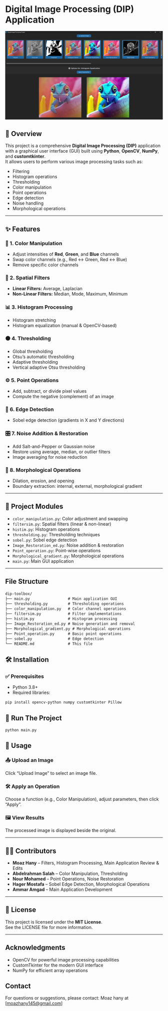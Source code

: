 # Digital Image Processing (DIP) Application

![DIP Toolbox Screenshot](https://github.com/m-o-a-z-e/Digital-Image-processing/blob/main/Screenshot%20(93).png)

## 📌 Overview

This project is a comprehensive **Digital Image Processing (DIP)** application with a graphical user interface (GUI) built using **Python**, **OpenCV**, **NumPy**, and **customtkinter**.  
It allows users to perform various image processing tasks such as:
- Filtering  
- Histogram operations  
- Thresholding  
- Color manipulation  
- Point operations  
- Edge detection  
- Noise handling  
- Morphological operations

---

## ✨ Features

### 🎨 1. Color Manipulation
- Adjust intensities of **Red**, **Green**, and **Blue** channels  
- Swap color channels (e.g., Red ↔ Green, Red ↔ Blue)  
- Remove specific color channels  

### 🧹 2. Spatial Filters
- **Linear Filters:** Average, Laplacian  
- **Non-Linear Filters:** Median, Mode, Maximum, Minimum  

### 📊 3. Histogram Processing
- Histogram stretching  
- Histogram equalization (manual & OpenCV-based)  

### ⚫ 4. Thresholding
- Global thresholding  
- Otsu’s automatic thresholding  
- Adaptive thresholding  
- Vertical adaptive Otsu thresholding  

### ⚙️ 5. Point Operations
- Add, subtract, or divide pixel values  
- Compute the negative (complement) of an image  

### 🧠 6. Edge Detection
- Sobel edge detection (gradients in X and Y directions)  

### 🎛️ 7. Noise Addition & Restoration
- Add Salt-and-Pepper or Gaussian noise  
- Restore using average, median, or outlier filters  
- Image averaging for noise reduction  

### 🧱 8. Morphological Operations
- Dilation, erosion, and opening  
- Boundary extraction: internal, external, morphological gradient  

---

## 🧩 Project Modules

- `color_manipulation.py`: Color adjustment and swapping  
- `filtersim.py`: Spatial filters (linear & non-linear)  
- `histim.py`: Histogram operations  
- `thresholding.py`: Thresholding techniques  
- `sobel.py`: Sobel edge detection  
- `Image_Restoration_ed.py`: Noise addition & restoration  
- `Point_operation.py`: Point-wise operations  
- `Morphological_gradient.py`: Morphological operations  
- `main.py`: Main GUI application

---

## File Structure

```
dip-toolbox/
├── main.py                 # Main application GUI
├── thresholding.py         # Thresholding operations
├── color_manipulation.py   # Color channel operations
├── filtersim.py            # Filter implementations
├── histim.py               # Histogram processing
├── Image_Restoration_ed.py # Noise generation and removal
├── Morphological_gradient.py # Morphological operations
├── Point_operation.py      # Basic point operations
├── sobel.py                # Edge detection
└── README.md               # This file
```

## 🛠️ Installation

### ✅ Prerequisites
- Python 3.8+
- Required libraries:

```bash
pip install opencv-python numpy customtkinter Pillow
```

## 🚀 Run The Project

```bash
python main.py
```

## 🧪 Usage

### 📤 Upload an Image  
Click “Upload Image” to select an image file.

### 🛠️ Apply an Operation  
Choose a function (e.g., Color Manipulation), adjust parameters, then click “Apply”.

### 🖼️ View Results  
The processed image is displayed beside the original.

---

## 👨‍💻 Contributors

- **Moaz Hany** – Filters, Histogram Processing, Main Application Review & Edits  
- **Abdelrahman Salah** – Color Manipulation, Thresholding  
- **Nour Mohamed** – Point Operations, Noise Restoration  
- **Hager Mostafa** – Sobel Edge Detection, Morphological Operations  
- **Ammar Amgad** – Main Application Development  

---

## 📜 License

This project is licensed under the **MIT License**.  
See the LICENSE file for more information.

---

## Acknowledgments

- OpenCV for powerful image processing capabilities
- CustomTkinter for the modern GUI interface
- NumPy for efficient array operations

## Contact

For questions or suggestions, please contact: Moaz hany at [moazhany145@gmail.com]
